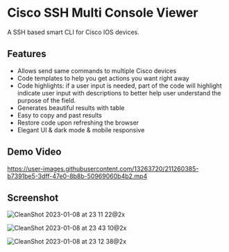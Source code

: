# Cisco SSH Multi Console Viewer

A SSH based smart CLI for Cisco IOS devices. 

## Features

- Allows send same commands to multiple Cisco devices
- Code templates to help you get actions you want right away
- Code highlights: if a user input is needed, part of the code will highlight indicate user input with descriptions to better help user understand the purpose of the field.
- Generates beautiful results with table
- Easy to copy and past results
- Restore code upon refreshing the browser
- Elegant UI & dark mode & mobile responsive

## Demo Video


https://user-images.githubusercontent.com/13263720/211260385-b7391be5-3dff-47e0-8b8b-50969060b4b2.mp4



## Screenshot

![CleanShot 2023-01-08 at 23 11 22@2x](https://user-images.githubusercontent.com/13263720/211256635-9879606e-75ba-4ae2-93c1-f418d8bf0241.jpg)

![CleanShot 2023-01-08 at 23 43 10@2x](https://user-images.githubusercontent.com/13263720/211260452-7630a7a9-ad63-43e8-86bd-d6182ffac9a0.jpg)

![CleanShot 2023-01-08 at 23 12 38@2x](https://user-images.githubusercontent.com/13263720/211256767-bc96d407-91e5-4469-a8a7-eea59e35475e.jpg)
